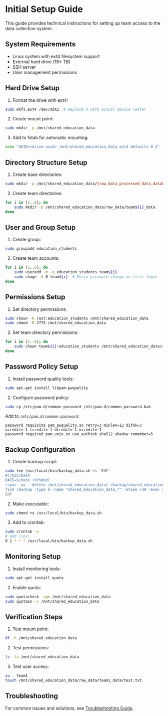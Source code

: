 # Initial Setup Guide

This guide provides technical instructions for setting up team access to the data collection system.

## System Requirements

- Linux system with ext4 filesystem support
- External hard drive (18+ TB)
- SSH server
- User management permissions

## Hard Drive Setup

1. Format the drive with ext4:
```bash
sudo mkfs.ext4 /dev/sdX2  # Replace X with actual device letter
```

2. Create mount point:
```bash
sudo mkdir -p /mnt/shared_education_data
```

3. Add to fstab for automatic mounting:
```bash
echo "UUID=<drive-uuid> /mnt/shared_education_data ext4 defaults 0 2" | sudo tee -a /etc/fstab
```

## Directory Structure Setup

1. Create base directories:
```bash
sudo mkdir -p /mnt/shared_education_data/{raw_data,processed_data,database,backup,documentation,scripts}
```

2. Create team directories:
```bash
for i in {1..6}; do
    sudo mkdir -p /mnt/shared_education_data/raw_data/team${i}_data
done
```

## User and Group Setup

1. Create group:
```bash
sudo groupadd education_students
```

2. Create team accounts:
```bash
for i in {1..6}; do
    sudo useradd -m -g education_students team${i}
    sudo chage -d 0 team${i}  # Force password change on first login
done
```

## Permissions Setup

1. Set directory permissions:
```bash
sudo chown -R root:education_students /mnt/shared_education_data
sudo chmod -R 2775 /mnt/shared_education_data
```

2. Set team directory permissions:
```bash
for i in {1..6}; do
    sudo chown team${i}:education_students /mnt/shared_education_data/raw_data/team${i}_data
done
```

## Password Policy Setup

1. Install password quality tools:
```bash
sudo apt-get install libpam-pwquality
```

2. Configure password policy:
```bash
sudo cp /etc/pam.d/common-password /etc/pam.d/common-password.bak
```

Add to `/etc/pam.d/common-password`:
```
password requisite pam_pwquality.so retry=3 minlen=12 difok=3 ucredit=-1 lcredit=-1 dcredit=-1 ocredit=-1
password required pam_unix.so use_authtok sha512 shadow remember=5
```

## Backup Configuration

1. Create backup script:
```bash
sudo tee /usr/local/bin/backup_data.sh << 'EOF'
#!/bin/bash
DATE=$(date +%Y%m%d)
rsync -av --delete /mnt/shared_education_data/ /backup/shared_education_data_${DATE}/
find /backup -type d -name "shared_education_data_*" -mtime +30 -exec rm -rf {} \;
EOF
```

2. Make executable:
```bash
sudo chmod +x /usr/local/bin/backup_data.sh
```

3. Add to crontab:
```bash
sudo crontab -e
# Add line:
0 1 * * * /usr/local/bin/backup_data.sh
```

## Monitoring Setup

1. Install monitoring tools:
```bash
sudo apt-get install quota
```

2. Enable quota:
```bash
sudo quotacheck -ugm /mnt/shared_education_data
sudo quotaon -v /mnt/shared_education_data
```

## Verification Steps

1. Test mount point:
```bash
df -h /mnt/shared_education_data
```

2. Test permissions:
```bash
ls -la /mnt/shared_education_data
```

3. Test user access:
```bash
su - team1
touch /mnt/shared_education_data/raw_data/team1_data/test.txt
```

## Troubleshooting

For common issues and solutions, see [Troubleshooting Guide](troubleshooting.md). 
